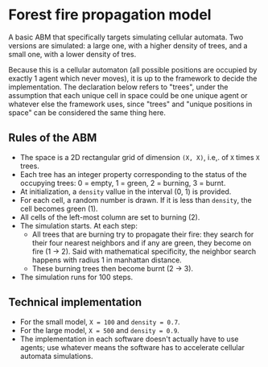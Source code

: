 # Forest fire propagation model

A basic ABM that specifically targets simulating cellular automata. Two versions are simulated: a large one, with a higher density of trees, and a small one, with a lower density of tres.

Because this is a cellular automaton (all possible positions are occupied by exactly 1 agent which never moves), it is up to the framework to decide the implementation. The declaration below refers to "trees", under the assumption that each unique cell in space could be one unique agent or whatever else the framework uses, since "trees" and "unique positions in space" can be considered the same thing here.

## Rules of the ABM

- The space is a 2D rectangular grid of dimension `(X, X)`, i.e,. of `X` times `X` trees.
- Each tree has an integer property corresponding to the status of the occupying trees: 0 = empty, 1 = green, 2 = burning, 3 = burnt.
- At initialization, a `density` vallue in the interval (0, 1) is provided.
- For each cell, a random number is drawn. If it is less than `density`, the cell becomes green (1).
- All cells of the left-most column are set to burning (2).
- The simulation starts. At each step:
  - All trees that are burning try to propagate their fire: they search for their four nearest neighbors and if any are green, they become on fire (1 -> 2). Said with mathematical specificity, the neighbor search happens with radius 1 in manhattan distance.
  - These burning trees then become burnt (2 -> 3).
- The simulation runs for 100 steps.

## Technical implementation

- For the small model, `X = 100` and `density = 0.7`.
- For the large model, `X = 500` and `density = 0.9`.
- The implementation in each software doesn't actually have to use agents; use whatever means the software has to accelerate cellular automata simulations.
